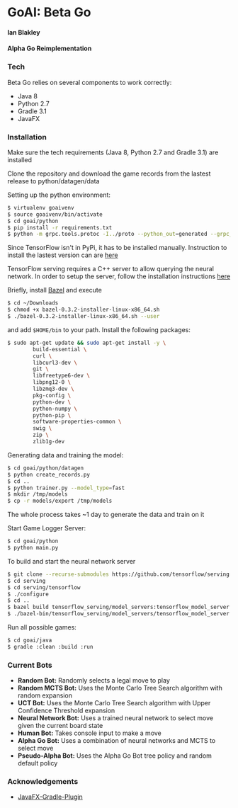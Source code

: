 # GoAI: Beta Go
#### Ian Blakley
#### Alpha Go Reimplementation

### Tech

Beta Go relies on several components to work correctly:

* Java 8
* Python 2.7
* Gradle 3.1
* JavaFX 


### Installation

Make sure the tech requirements (Java 8, Python 2.7 and Gradle 3.1) are installed

Clone the repository and download the game records from the lastest release to python/datagen/data

Setting up the python environment:
```sh
$ virtualenv goaivenv
$ source goaivenv/bin/activate
$ cd goai/python
$ pip install -r requirements.txt
$ python -m grpc.tools.protoc -I../proto --python_out=generated --grpc_python_out=generated ../proto/*.proto
```
Since TensorFlow isn't in PyPi, it has to be installed manually. Instruction to install the lastest version 
can are [here](https://www.tensorflow.org/versions/r0.11/get_started/os_setup.html)

TensorFlow serving requires a C++ server to allow querying the neural network. In order to setup
the server, follow the installation instructions [here](https://tensorflow.github.io/serving/setup)

Briefly, install [Bazel](https://github.com/bazelbuild/bazel/releases) and execute 
```sh 
$ cd ~/Downloads
$ chmod +x bazel-0.3.2-installer-linux-x86_64.sh
$ ./bazel-0.3.2-installer-linux-x86_64.sh --user
```
and add ``$HOME/bin`` to your path. Install the following packages:

```sh 
$ sudo apt-get update && sudo apt-get install -y \
        build-essential \
        curl \
        libcurl3-dev \
        git \
        libfreetype6-dev \
        libpng12-0 \
        libzmq3-dev \
        pkg-config \
        python-dev \
        python-numpy \
        python-pip \
        software-properties-common \
        swig \
        zip \
        zlib1g-dev
```

Generating data and training the model:
```sh
$ cd goai/python/datagen
$ python create_records.py
$ cd ..
$ python trainer.py --model_type=fast
$ mkdir /tmp/models
$ cp -r models/export /tmp/models
```
The whole process takes ~1 day to generate the data and train on it

Start Game Logger Server:
```sh
$ cd goai/python
$ python main.py
```

To build and start the neural network server
```sh
$ git clone --recurse-submodules https://github.com/tensorflow/serving
$ cd serving
$ cd serving/tensorflow
$ ./configure
$ cd ..
$ bazel build tensorflow_serving/model_servers:tensorflow_model_server
$ ./bazel-bin/tensorflow_serving/model_servers/tensorflow_model_server --model_name=fast --model_base_path=/tmp/models/export/fast_model
```

Run all possible games:
```sh
$ cd goai/java
$ gradle :clean :build :run
```

### Current Bots

* **Random Bot:** Randomly selects a legal move to play
* **Random MCTS Bot:** Uses the Monte Carlo Tree Search algorithm with random expansion
* **UCT Bot:** Uses the Monte Carlo Tree Search algorithm with Upper Confidence Threshold expansion
* **Neural Network Bot:** Uses a trained neural network to select move given the current board state
* **Human Bot:** Takes console input to make a move
* **Alpha Go Bot:** Uses a combination of neural networks and MCTS to select move
* **Pseudo-Alpha Bot:** Uses the Alpha Go Bot tree policy and random default policy

### Acknowledgements

* [JavaFX-Gradle-Plugin](https://github.com/FibreFoX/javafx-gradle-plugin)




